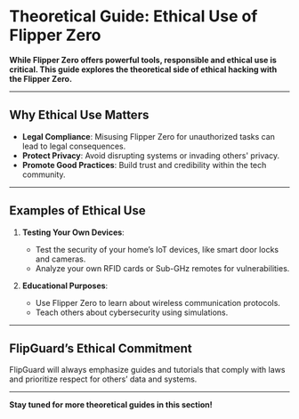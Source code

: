 # Theoretical Guide: Ethical Use of Flipper Zero

**While Flipper Zero offers powerful tools, responsible and ethical use is critical. This guide explores the theoretical side of ethical hacking with the Flipper Zero.**

---

## **Why Ethical Use Matters**
- **Legal Compliance**: Misusing Flipper Zero for unauthorized tasks can lead to legal consequences.
- **Protect Privacy**: Avoid disrupting systems or invading others' privacy.
- **Promote Good Practices**: Build trust and credibility within the tech community.

---

## **Examples of Ethical Use**
1. **Testing Your Own Devices**:
   - Test the security of your home’s IoT devices, like smart door locks and cameras.
   - Analyze your own RFID cards or Sub-GHz remotes for vulnerabilities.

2. **Educational Purposes**:
   - Use Flipper Zero to learn about wireless communication protocols.
   - Teach others about cybersecurity using simulations.

---

## **FlipGuard’s Ethical Commitment**
FlipGuard will always emphasize guides and tutorials that comply with laws and prioritize respect for others’ data and systems.

---

**Stay tuned for more theoretical guides in this section!**
